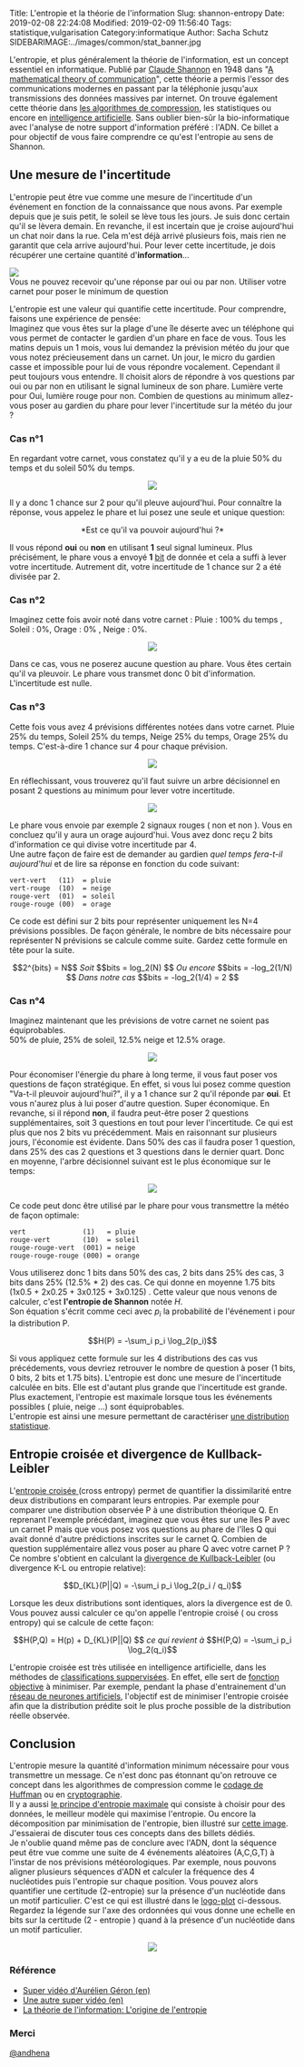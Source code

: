 Title: L'entropie et la théorie de l'information
Slug: shannon-entropy
Date: 2019-02-08 22:24:08
Modified: 2019-02-09 11:56:40
Tags: statistique,vulgarisation
Category:informatique
Author: Sacha Schutz
SIDEBARIMAGE:../images/common/stat_banner.jpg


L'entropie, et plus généralement la théorie de l'information, est un concept essentiel en informatique. Publié par [Claude Shannon](https://fr.wikipedia.org/wiki/Claude_Shannon) en 1948 dans "[A mathematical theory of communication](http://math.harvard.edu/~ctm/home/text/others/shannon/entropy/entropy.pdf)", cette théorie a permis l'essor des communications modernes en passant par la téléphonie jusqu'aux transmissions des données massives par internet. On trouve également cette théorie dans [les algorithmes de compression](https://fr.wikipedia.org/wiki/Compression_de_donn%C3%A9es), les statistiques ou encore en [intelligence artificielle](https://fr.wikipedia.org/wiki/Intelligence_artificielle). Sans oublier bien-sûr la bio-informatique avec l'analyse de notre support d'information préféré : l'ADN. 
Ce billet a pour objectif de vous faire comprendre ce qu'est l'entropie au sens de Shannon.


## Une mesure de l'incertitude
L'entropie peut être vue comme une mesure de l'incertitude d'un événement en fonction de la connaissance que nous avons. Par exemple depuis que je suis petit, le soleil se lève tous les jours. Je suis donc certain qu'il se lèvera demain. En revanche, il est incertain que je croise aujourd'hui un chat noir dans la rue. Cela m'est déjà arrivé plusieurs fois, mais rien ne garantit que cela arrive aujourd'hui. Pour lever cette incertitude, je dois récupérer une certaine quantité d'**information**...

<div class="figure">     <img src="../images/entropy/draw.png" />      <div class="legend"> Vous ne pouvez recevoir qu'une réponse par oui ou par non. Utiliser votre carnet pour poser le minimum de question </div> </div>


L'entropie est une valeur qui quantifie cette incertitude.
Pour comprendre, faisons une expérience de pensée:    
Imaginez que vous êtes sur la plage d'une île déserte avec un téléphone qui vous permet de contacter le gardien d'un phare en face de vous. Tous les matins depuis un 1 mois, vous lui demandez la prévision météo du jour que vous notez précieusement dans un carnet. 
Un jour, le micro du gardien casse et impossible pour lui de vous répondre vocalement. Cependant il peut toujours vous entendre. Il choisit alors de répondre à vos questions par oui ou par non en utilisant le signal lumineux de son phare. Lumière verte pour Oui, lumière rouge pour non. 
Combien de questions au minimum allez-vous poser au gardien du phare pour lever l'incertitude sur la météo du jour ?  


### Cas n°1 
En regardant votre carnet, vous constatez qu'il y a eu de la pluie 50% du temps et du soleil 50% du temps. 

<center>
<img src="../images/entropy/bar_plot_1.png" /> 
</center>

Il y a donc 1 chance sur 2 pour qu'il pleuve aujourd'hui. Pour connaître la réponse, vous appelez le phare et lui posez une seule et unique question: 

<center>
*Est ce qu'il va pouvoir aujourd'hui ?*
</center>

Il vous répond **oui** ou **non** en utilisant **1** seul signal lumineux. 
Plus précisément, le phare vous a envoyé **1** [bit](https://fr.wikipedia.org/wiki/Bit) de donnée et cela a suffi à lever votre incertitude. Autrement dit, votre incertitude de 1 chance sur 2 a été divisée par 2.    


### Cas n°2
Imaginez cette fois avoir noté dans votre carnet : Pluie : 100% du temps , Soleil : 0%, Orage : 0% , Neige : 0%. 

<center>
<img src="../images/entropy/bar_plot_4.png" /> 
</center>

Dans ce cas, vous ne poserez aucune question au phare. Vous êtes certain qu'il va pleuvoir. Le phare vous transmet donc 0 bit d'information. L'incertitude est nulle.


### Cas n°3
Cette fois vous avez 4 prévisions différentes notées dans votre carnet. Pluie 25% du temps, Soleil 25% du temps, Neige 25% du temps, Orage 25% du temps. C'est-à-dire 1 chance sur 4 pour chaque prévision.

<center>
<img src="../images/entropy/bar_plot_2.png" /> 
</center>

En réflechissant, vous trouverez qu'il faut suivre un arbre décisionnel en posant 2 questions au minimum pour lever votre incertitude.

<center>
<img src="../images/entropy/decision.png" /> 
</center>

Le phare vous envoie par exemple 2 signaux rouges ( non et non ). Vous en concluez qu'il y aura un orage aujourd'hui.
Vous avez donc reçu 2 bits d'information ce qui divise votre incertitude par 4.   
Une autre façon de faire est de demander au gardien *quel temps fera-t-il aujourd'hui* et de lire sa réponse en fonction du code suivant:

	vert-vert   (11)  = pluie
	vert-rouge  (10)  = neige
	rouge-vert  (01)  = soleil
	rouge-rouge (00)  = orage  

Ce code est défini sur 2 bits pour représenter uniquement les N=4 prévisions possibles. 
De façon générale, le nombre de bits nécessaire pour représenter N prévisions se calcule comme suite. Gardez cette formule en tête pour la suite.

<center>
	$$2^{bits} = N$$
	<em>Soit</em> 
	$$bits = log_2(N) $$
	<em>Ou encore</em> 
	$$bits = -log_2(1/N) $$
	<em>Dans notre cas</em> 
	$$bits = -log_2(1/4) = 2 $$


</center>

### Cas n°4
Imaginez maintenant que les prévisions de votre carnet ne soient pas équiprobables.    
50% de pluie, 25% de soleil, 12.5% neige et 12.5% orage.

<center>
<img src="../images/entropy/bar_plot_3.png" /> 
</center>


Pour économiser l'énergie du phare à long terme, il vous faut poser vos questions de façon stratégique. En effet, si vous lui posez comme question "Va-t-il pleuvoir aujourd'hui?", il y a 1 chance sur 2 qu'il réponde  par **oui**. Et vous n'aurez plus à lui poser d'autre question. Super économique. En revanche, si il répond **non**, il faudra peut-être poser 2 questions supplémentaires, soit 3 questions en tout pour lever l'incertitude. Ce qui est plus que nos 2 bits vu précédemment. 
Mais en raisonnant sur plusieurs jours, l'économie est évidente. Dans 50% des cas il faudra poser 1 question, dans 25% des cas 2 questions et 3 questions dans le dernier quart.
Donc en moyenne, l'arbre décisionnel suivant est le plus économique sur le temps: 

<center>
<img src="../images/entropy/decision2.png" /> 
</center>


Ce code peut donc être utilisé par le phare pour vous transmettre la météo de façon optimale:

	vert              (1)   = pluie
	rouge-vert        (10)  = soleil
	rouge-rouge-vert  (001) = neige
	rouge-rouge-rouge (000) = orange

Vous utiliserez donc 1 bits dans 50% des cas, 2 bits dans 25% des cas, 3 bits dans 25% (12.5% * 2) des cas. Ce qui donne en moyenne 1.75 bits (1x0.5 + 2x0.25 + 3x0.125 + 3x0.125) .
Cette valeur que nous venons de calculer, c'est **l'entropie de Shannon** notée *H*.     
Son équation s'écrit comme ceci avec $p_i$ la probabilité de l'événement i pour la distribution P.

<center>
$$H(P) =  -\sum_i p_i \log_2(p_i)$$ 
</center>

Si vous appliquez cette formule sur les 4 distributions des cas vus précédements, vous devriez retrouver le nombre de question à poser (1 bits, 0 bits, 2 bits et 1.75 bits). 
L'entropie est donc une mesure de l'incertitude calculée en bits. Elle est d'autant plus grande que l'incertitude est grande. Plus exactement, l'entropie est maximale lorsque tous les événements possibles ( pluie, neige ...) sont équiprobables.    
L'entropie est ainsi une mesure permettant de caractériser [une distribution statistique](https://fr.wikipedia.org/wiki/Distribution_statistique).

## Entropie croisée et divergence de Kullback-Leibler
L'[entropie croisée ](https://fr.wikipedia.org/wiki/Entropie_crois%C3%A9e)(cross entropy) permet de quantifier la dissimilarité entre deux distributions en comparant leurs entropies. Par exemple pour comparer une distribution observée P à une distribution théorique Q.
En reprenant l'exemple précédant, imaginez que vous êtes sur une îles P avec un carnet P mais que vous posez vos questions au phare de l'îles Q qui avait donné d'autre prédictions inscrites sur le carnet Q. Combien de question supplémentaire allez vous poser au phare Q avec votre carnet P ?    
Ce nombre s'obtient en calculant la [divergence de Kullback-Leibler](https://fr.wikipedia.org/wiki/Divergence_de_Kullback-Leibler) (ou divergence K-L ou  entropie relative):

<center>
$$D_{KL}(P||Q) =  -\sum_i p_i \log_2(p_i / q_i)$$ 
</center>

Lorsque les deux distributions sont identiques, alors la divergence est de 0. Vous pouvez aussi calculer ce qu'on appelle l'entropie croisé ( ou cross entropy) qui se calcule de cette façon:

<center>
$$H(P,Q) =  H(p) + D_{KL}(P||Q) $$
<em> ce qui revient à </em>
$$H(P,Q) = -\sum_i p_i \log_2(q_i)$$
</center>

L'entropie croisée est très utilisée en intelligence artificielle, dans les méthodes de [classifications suppervisées](https://fr.wikipedia.org/wiki/Classement_automatique). En effet, elle sert de [fonction objective](https://fr.wikipedia.org/wiki/Optimisation_lin%C3%A9aire) à minimiser. Par exemple, pendant la phase d'entrainement d'un [réseau de neurones artificiels](https://fr.wikipedia.org/wiki/R%C3%A9seau_de_neurones_artificiels), l'objectif est de minimiser l'entropie croisée afin que la distribution prédite soit le plus proche possible de la distribution réelle observée.  

## Conclusion

L'entropie mesure la quantité d'information minimum nécessaire pour vous transmettre un message.  Ce n'est donc pas étonnant qu'on retrouve ce concept dans les algorithmes de compression comme le [codage de Huffman](https://fr.wikipedia.org/wiki/Codage_de_Huffman) ou en [cryptographie](https://fr.wikipedia.org/wiki/Cryptographie).    
Il y a aussi [le principe d'entropie maximale](https://fr.wikipedia.org/wiki/Principe_d%27entropie_maximale) qui consiste à choisir pour des données, le meilleur modèle qui maximise l'entropie. Ou encore la décomposition par minimisation de l'entropie, bien illustré sur [cette image](https://media.nature.com/m685/nature-assets/ismej/journal/v9/n4/images/ismej2014195f1.jpg). J'essaierai de discuter tous ces concepts dans des billets dédiés.      
Je n'oublie quand même pas de conclure avec l'ADN, dont la séquence peut être vue comme une suite de 4 événements aléatoires (A,C,G,T) à l'instar de nos prévisions météorologiques. Par exemple, nous pouvons aligner plusieurs séquences d'ADN et calculer la fréquence des 4 nucléotides puis l'entropie sur chaque position. Vous pouvez alors quantifier une certitude (2-entropie) sur la présence d'un nucléotide dans un motif particulier. C'est ce qui est illustré dans le [logo-plot](https://en.wikipedia.org/wiki/Sequence_logo) ci-dessous. Regardez la légende sur l'axe des ordonnées qui vous donne une echelle en bits sur la certitude (2 - entropie ) quand à la présence d'un nucléotide dans un motif particulier.

<center>
<img src="../images/entropy/logo_plot.png" /> 
</center>


### Référence 
- [Super vidéo d'Aurélien Géron (en)](https://www.youtube.com/watch?v=ErfnhcEV1O8)
- [Une autre super vidéo (en)](https://www.youtube.com/watch?v=R4OlXb9aTvQ)
- [La théorie de l'information: L'origine de l'entropie](http://www.yann-ollivier.org/entropie/entropie1)

### Merci 
[@andhena](https://github.com/andhena)